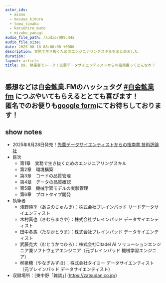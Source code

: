 ```yaml
---
actor_ids:
  - asano
  - masaya_kimura
  - toma_tanaka
  - katsuhiro_muto
  - mizuho_yanagi
audio_file_path: /audio/089.m4a
audio_file_size: 
date: 2025-08-18 08:00:00 +0900
description: 実務で生き抜くためのエンジニアリングスキルをまとめました
duration: 
layout: article
title: 89. 執筆者でトーク！先輩データサイエンティストからの指南書ってどんな本？
---
```

感想などは白金鉱業.FMのハッシュタグ [#白金鉱業fm](https://twitter.com/search?q=%23%E7%99%BD%E9%87%91%E9%89%B1%E6%A5%ADfm&src=typed_query) につぶやいてもらえるととても喜びます！  
匿名でのお便りも[google form](https://forms.gle/pRVNhjrhk8F88T228)にてお待ちしております！  
---

## show notes

- 2025年8月28日発売！[先輩データサイエンティストからの指南書 技術評論社](https://gihyo.jp/book/2025/978-4-297-15100-3)
- 目次
  - 第1章　実務で生き抜くためのエンジニアリングスキル
  - 第2章　環境構築
  - 第3章　コードの品質管理
  - 第4章　データの品質確認
  - 第5章　機械学習モデルの実験管理
  - 第6章　プロトタイプ開発
- 執筆者
  - 浅野純季（あさのじゅんき）：株式会社ブレインパッド リードデータサイエンティスト
  - 木村真也（きむらまさや）：株式会社ブレインパッド データサイエンティスト
  - 田中冬馬（たなかとうま）：株式会社ブレインパッド データサイエンティスト
  - 武藤克大（むとうかつひろ）：株式会社Citadel AI ソリューションエンジニア兼ソフトウェアエンジニア（元ブレインパッド 機械学習エンジニア）
  - 栁泉穂（やなぎみずほ）：株式会社タイミー データサイエンティスト（元ブレインパッド データサイエンティスト）
- 収録場所：[東中野「雑談」] (https://zatsudan.co.jp/)